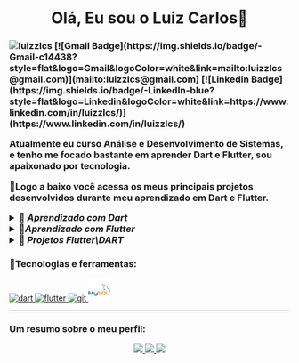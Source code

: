 <h1 align="center">Olá, Eu sou o Luiz Carlos🚀</h1>
<h3 align="/center">

<img src="https://komarev.com/ghpvc/?username=luizzlcs&label=Profile%20views&color=0e75b6&style=flat" alt="luizzlcs"/>
  [![Gmail Badge](https://img.shields.io/badge/-Gmail-c14438?style=flat&logo=Gmail&logoColor=white&link=mailto:luizzlcs@gmail.com)](mailto:luizzlcs@gmail.com) [![Linkedin Badge](https://img.shields.io/badge/-LinkedIn-blue?style=flat&logo=Linkedin&logoColor=white&link=https://www.linkedin.com/in/luizzlcs/)](https://www.linkedin.com/in/luizzlcs/)
  
  
  
 Atualmente eu curso Análise e Desenvolvimento de Sistemas,  e tenho me focado bastante em aprender Dart e Flutter, sou apaixonado por tecnologia.

 🎯Logo a baixo você acessa os meus principais projetos desenvolvidos durante meu aprendizado em Dart e Flutter.
  
  <details>
  <summary>📂 <i>Aprendizado com Dart</i></summary>
  
  PROJETOS | DESCRIÇÃO DOS PROJETOS
---------- | :--------
[Dart Fundamentos](https://github.com/luizzlcs/dart_fundamentos) | Criação de váriaveis, modificadores, Operadores condicionais, Operadores Lógicos, Null safety e outros.
[Funções e coleções](https://github.com/luizzlcs/dart_funcoes_colecoes) | Características de uma função, Parâmetros Obrigatórios por fefault, Listas, Tratamento de Exceções, Imports, Enuns e outros.
[Dart POO](https://github.com/luizzlcs/dart_poo) | Abstração e Encapsulamento, Classes: Atributos e comportamentos, Instanciado uma classe, Modificadores de tipos: Static - Atributos de classe e Métodos de classe, Herança, Polimofismo, O uso de Gettrs e Setters.
[Dart Async](https://github.com/luizzlcs/dart_async) | Função Sícrona, Função Assíncrona, Future com foreach, Dart e o Evento Loop, Utilizando pacote http, Utilizando api ViaCep, Utilizando os métodos: GET, POS, PUT e DELETE, Leitura de arquivos txt.
[Algoritimo - Teste Técnico](https://github.com/luizzlcs/escribo_atividade) | Esse projeto foi desenvolvido como parte de uma etapa para Seleção de Desenvolvedor de Software. O código possui uma função que recebe um número inteiro positivo e retorna o somatório de todos os valores inteiros divisíveis por 3 ou 5 que sejam inferiores ao número passado.
   
</details>
<details>
  <summary>📂<i>Aprendizado com Flutter</i></summary>
  
  PROJETOS | DESCRIÇÃO DOS PROJETOS
---------- | :--------  
[Exportando dados para Excel](https://github.com/luizzlcs/flutter_export_to_excel) | Exportando dados mockados para o excel. 
[Flutter Primeiro Projeto](https://github.com/luizzlcs/flutter_primeiro_projeto) | Criando um MenuButton com rotas de navegação para acesso a demais componetes do flutter.
[Instagram](https://github.com/luizzlcs/flutter_instagram) | Clonando página do instagram e usando alguns widgets já estudados: Row, Column, Stack, ScrollView, IconAvatar, Image, Icons, NavigationBottomBar, MediaQuery e outros.
[Formulário Login](https://github.com/luizzlcs/formlogin) | Construção de formulário login, Construção do Expassiont Title, Navegação e animação.
[Quiz de Perguntas](https://github.com/luizzlcs/perguntas_app) | Criado quiz com três perguntas, usando os principios de componentização de widgets, Comunicação direta e indireta de componentes, Função Callback e outros.
[Consumindo API](https://github.com/luizzlcs/escribo_atividade) | Consumindo dados da API por meio do package http.
[Calculadora IMC](
https://github.com/luizzlcs/flutter_default_state_manager) | Essa atividade tem como principal objetivo aplicar a gerencia de estado usando os elementos nativos do Flutter, sem a necessidade de utilizar packages de terceiros.
[SQLite Exemplo](https://github.com/luizzlcs/flutter_sqlite_exemple) | O objetivo dessa atividade foi conhecer como funciona o SQLite dentro do flutter e como implementa-lo.
[Usando provider com formulário login](https://github.com/luizzlcs/flutter_provider_exemple_formlogin) |O objetivo dessa atividade foi utilizar o package provider para pegar os dados passados no formulário para página seguinte.
[Incrementador númerico com Provider](https://github.com/luizzlcs/flutter_provider_exemple_two) | O objetivo dessa atividade utilizar o package provider para o fazer o gerenciamento das classes.
[Gegencia de Estado com Bloc e Cubit](https://github.com/luizzlcs/flutter_bloc_estudos) | Contado númerico com incremento e decremento com uso do Bloc e Cubit para Gerenciar o Estado da aplicação.
</details>
<details>
  <summary>📂<i> Projetos Flutter\DART</i></summary>
  
  PROJETOS | DESCRIÇÃO DOS PROJETOS
---------- | :--------
[Injeção de dependência com GeIt]( https://github.com/luizzlcs/inject_dependency/blob/main/README.md) | Neste projeto simples usei o GetIt para fazer injeção de dependência.
[Projeto Campo Minado](https://github.com/luizzlcs/campo_minado) | Falta ajustar layout, fazer com que os campos caibam em uma única tela. 
[Seven Maneger]([https://github.com/luizzlcs/seven_manager7/blob/master/README.md]) | Projeto em desenvolvimento, possui várias funcionalidades para atender as rotinas locais das Igrejas Adventistas.
   
</details>

 
 
<h3 align="left">🚀Tecnologias e ferramentas:</h3>
<p align="left"> <a  href="https://dart.dev" target="_blank" rel="noreferrer"> <img width="23" height = "23" src="https://www.vectorlogo.zone/logos/dartlang/dartlang-icon.svg" alt="dart" width="20" height="23"/> </a> 
<a href="https://flutter.dev" target="_blank" rel="noreferrer"> <img width="23", height = "23" src="https://www.vectorlogo.zone/logos/flutterio/flutterio-icon.svg" alt="flutter" width="23" height="23"/> </a> <a href="https://git-scm.com/" target="_blank" rel="noreferrer"> <img width="23" height = "" src="https://www.vectorlogo.zone/logos/git-scm/git-scm-icon.svg" alt="git" width="40" height="40"/> </a> <a href="https://www.mysql.com/" target="_blank" rel="noreferrer"> <img src="https://raw.githubusercontent.com/devicons/devicon/master/icons/mysql/mysql-original-wordmark.svg" alt="mysql" width="40" height="40"/> </a> </p>

---
### Um resumo sobre o meu perfil:
<div align="center">
  <a href="https://github.com/luizzlcs">
  <img height="150em" src="https://github-readme-stats.vercel.app/api?username=luizzlcs&show_icons=true&theme=dracula&include_all_commits=true&count_private=true"/> 
  <img height="150em" src="https://github-readme-stats.vercel.app/api/top-langs/?username=luizzlcs&layout=compact&langs_count=7&theme=dracula"/>
  <a href="https://github.com/luizzlcs">
    <img src="https://github-readme-streak-stats.herokuapp.com/?user=luizzlcs&theme=dark"/>
  </a>
</div>

